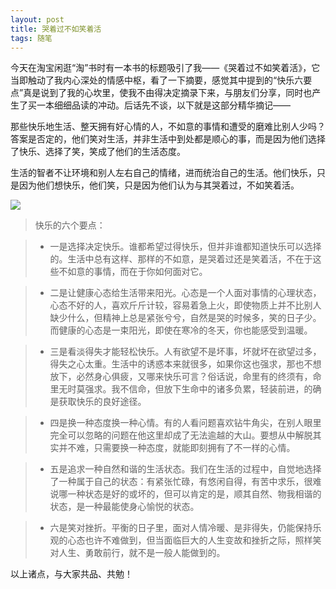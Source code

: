 ```yaml
---
layout: post
title: 哭着过不如笑着活
tags: 随笔
---
```


今天在淘宝闲逛“淘”书时有一本书的标题吸引了我——《哭着过不如笑着活》，它当即触动了我内心深处的情感中枢，看了一下摘要，感觉其中提到的“快乐六要点”真是说到了我的心坎里，使我不由得决定摘录下来，与朋友们分享，同时也产生了买一本细细品读的冲动。后话先不谈，以下就是这部分精华摘记——

那些快乐地生活、整天拥有好心情的人，不如意的事情和遭受的磨难比别人少吗？答案是否定的，他们笑对生活，并非生活中到处都是顺心的事，而是因为他们选择了快乐、选择了笑，笑成了他们的生活态度。

生活的智者不让环境和别人左右自己的情绪，进而统治自己的生活。他们快乐，只是因为他们想快乐，他们笑，只是因为他们认为与其哭着过，不如笑着活。

![](http://ohfv138uq.bkt.clouddn.com/xiaozhehuo.jpg)

> 快乐的六个要点：
 
> - 一是选择决定快乐。谁都希望过得快乐，但并非谁都知道快乐可以选择的。生活中总有这样、那样的不如意，是哭着过还是笑着活，不在于这些不如意的事情，而在于你如何面对它。

> - 二是让健康心态给生活带来阳光。心态是一个人面对事情的心理状态，心态不好的人，喜欢斤斤计较，容易着急上火，即使物质上并不比别人缺少什么，但精神上总是紧张兮兮，自然是哭的时候多，笑的日子少。而健康的心态是一束阳光，即使在寒冷的冬天，你也能感受到温暖。

> - 三是看淡得失才能轻松快乐。人有欲望不是坏事，坏就坏在欲望过多，得失之心太重。生活中的诱惑本来就很多，如果你这也强求，那也不想放下，必然身心俱疲，又哪来快乐可言？俗话说，命里有的终须有，命里无时莫强求。我不信命，但放下生命中的诸多负累，轻装前进，的确是获取快乐的良好途径。

> - 四是换一种态度换一种心情。有的人看问题喜欢钻牛角尖，在别人眼里完全可以忽略的问题在他这里却成了无法逾越的大山。要想从中解脱其实并不难，只需要换一种态度，就能即刻拥有了不一样的心情。

> - 五是追求一种自然和谐的生活状态。我们在生活的过程中，自觉地选择了一种属于自己的状态：有紧张忙碌，有悠闲自得，有苦中求乐，很难说哪一种状态是好的或坏的，但可以肯定的是，顺其自然、物我相谐的状态，是一种最能使身心愉悦的状态。

> - 六是笑对挫折。平衡的日子里，面对人情冷暖、是非得失，仍能保持乐观的心态也许不难做到，但当面临巨大的人生变故和挫折之际，照样笑对人生、勇敢前行，就不是一般人能做到的。

以上诸点，与大家共品、共勉！

